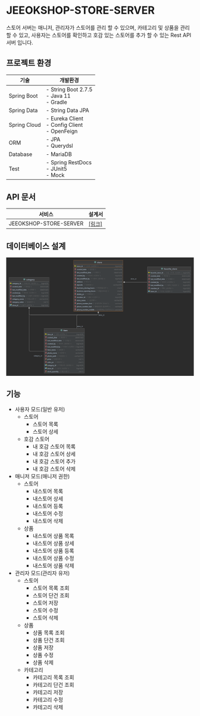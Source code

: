 # JEEOKSHOP-STORE-SERVER
스토어 서버는 매니저, 관리자가 스토어를 관리 할 수 있으며, 카테고리 및 상품을 관리할 수 있고, 
사용자는 스토어를 확인하고 호감 있는 스토어를 추가 할 수 있는 Rest API 서버 입니다.

## 프로젝트 환경
| 기술 | 개발환경 |
| --- | --- |
| Spring Boot | - String Boot 2.7.5 </br> - Java 11 </br> - Gradle |
| Spring Data | - String Data JPA |
| Spring Cloud | - Eureka Client </br> - Config Client </br> - OpenFeign |
| ORM | - JPA </br> - Querydsl |
| Database | - MariaDB |
| Test | - Spring RestDocs </br> - JUnit5 </br> - Mock |

## API 문서
| 서비스 | 설계서 |
| --- | --- |
| JEEOKSHOP-STORE-SERVER | [[링크]](https://heechul90.github.io/docs/api/jeeok-project/jeeokshop/store-server-API-%EB%AC%B8%EC%84%9C/index.html) |

## 데이터베이스 설계
![img.png](img.png)

## 기능
- 사용자 모드(일반 유저)
  - 스토어
    - 스토어 목록
    - 스토어 상세
  - 호감 스토어
    - 내 호감 스토어 목록
    - 내 호감 스토어 상세
    - 내 호감 스토어 추가
    - 내 호감 스토어 삭제
- 매니저 모드(매니저 권한)
  - 스토어
    - 내스토어 목록
    - 내스토어 상세
    - 내스토어 등록
    - 내스토어 수정
    - 내스토어 삭제
  - 상품
    - 내스토어 상품 목록
    - 내스토어 상품 상세
    - 내스토어 상품 등록
    - 내스토어 상품 수정
    - 내스토어 상품 삭제
- 관리자 모드(관리자 유저)
  - 스토어
    - 스토어 목록 조회
    - 스토어 단건 조회
    - 스토어 저장
    - 스토어 수정
    - 스토어 삭제
  - 상품
    - 상품 목록 조회
    - 상품 단건 조회
    - 상품 저장
    - 상품 수정
    - 상품 삭제
  - 카테고리
    - 카테고리 목록 조회
    - 카테고리 단건 조회
    - 카테고리 저장
    - 카테고리 수정
    - 카테고리 삭제